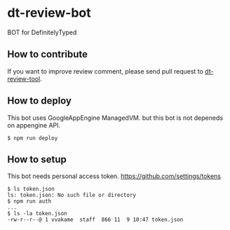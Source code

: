 # dt-review-bot

BOT for DefinitelyTyped

## How to contribute

If you want to improve review comment, please send pull request to [dt-review-tool](https://github.com/DefinitelyTyped/dt-review-tool).

## How to deploy

This bot uses GoogleAppEngine ManagedVM.
but this bot is not depeneds on appengine API. 

```
$ npm run deploy
```

## How to setup

This bot needs personal access token. https://github.com/settings/tokens

```
$ ls token.json
ls: token.json: No such file or directory
$ npm run auth
...
$ ls -la token.json
-rw-r--r--@ 1 vvakame  staff  866 11  9 10:47 token.json
```
